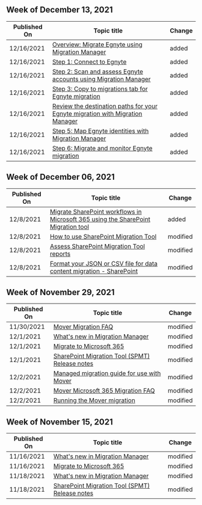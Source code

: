 <!-- This file is generated automatically each week. Changes made to this file will be overwritten.-->



## Week of December 13, 2021


| Published On |Topic title | Change |
|------|------------|--------|
| 12/16/2021 | [Overview: Migrate Egnyte using Migration Manager](/SharepointMigration/mm-egnyte-overview) | added |
| 12/16/2021 | [Step 1: Connect to Egnyte](/SharepointMigration/mm-egnyte-step1-connect) | added |
| 12/16/2021 | [Step 2: Scan and assess Egnyte accounts using Migration Manager](/SharepointMigration/mm-egnyte-step2-scan-assess) | added |
| 12/16/2021 | [Step 3: Copy to migrations tab for Egnyte migration](/SharepointMigration/mm-egnyte-step3-copy-to-migrations) | added |
| 12/16/2021 | [Review the destination paths for your Egnyte migration with Migration Manager](/SharepointMigration/mm-egnyte-step4-review-destinations) | added |
| 12/16/2021 | [Step 5: Map Egnyte identities with Migration Manager](/SharepointMigration/mm-egnyte-step5-map-identities) | added |
| 12/16/2021 | [Step 6: Migrate and monitor Egnyte migration](/SharepointMigration/mm-egnyte-step6-migrate-monitor) | added |


## Week of December 06, 2021


| Published On |Topic title | Change |
|------|------------|--------|
| 12/8/2021 | [Migrate SharePoint workflows in Microsoft 365 using the SharePoint Migration tool](/SharepointMigration/spmt-workflow) | added |
| 12/8/2021 | [How to use SharePoint Migration Tool](/SharepointMigration/how-to-use-the-sharepoint-migration-tool) | modified |
| 12/8/2021 | [Assess SharePoint Migration Tool reports](/SharepointMigration/using-the-sharepoint-migration-tool-reports) | modified |
| 12/8/2021 | [Format your JSON or CSV file for data content migration - SharePoint](/SharepointMigration/how-to-format-your-csv-file-for-data-content-migration) | modified |


## Week of November 29, 2021


| Published On |Topic title | Change |
|------|------------|--------|
| 11/30/2021 | [Mover Migration FAQ](/SharepointMigration/mover-migration-faq) | modified |
| 12/1/2021 | [What's new in Migration Manager](/SharepointMigration/mm-whats-new) | modified |
| 12/1/2021 | [Migrate to Microsoft 365](/SharepointMigration/migrate-to-sharepoint-online) | modified |
| 12/1/2021 | [SharePoint Migration Tool (SPMT) Release notes](/SharepointMigration/new-and-improved-features-in-the-sharepoint-migration-tool) | modified |
| 12/2/2021 | [Managed migration guide for use with Mover](/SharepointMigration/mover-managed-migration-guide) | modified |
| 12/2/2021 | [Mover Microsoft 365 Migration FAQ](/SharepointMigration/mover-microsoft-365-faq) | modified |
| 12/2/2021 | [Running the Mover migration](/SharepointMigration/mover-running-migration) | modified |


## Week of November 15, 2021


| Published On |Topic title | Change |
|------|------------|--------|
| 11/16/2021 | [What's new in Migration Manager](/SharepointMigration/mm-whats-new) | modified |
| 11/16/2021 | [Migrate to Microsoft 365](/SharepointMigration/migrate-to-sharepoint-online) | modified |
| 11/18/2021 | [What's new in Migration Manager](/SharepointMigration/mm-whats-new) | modified |
| 11/18/2021 | [SharePoint Migration Tool (SPMT) Release notes](/SharepointMigration/new-and-improved-features-in-the-sharepoint-migration-tool) | modified |

